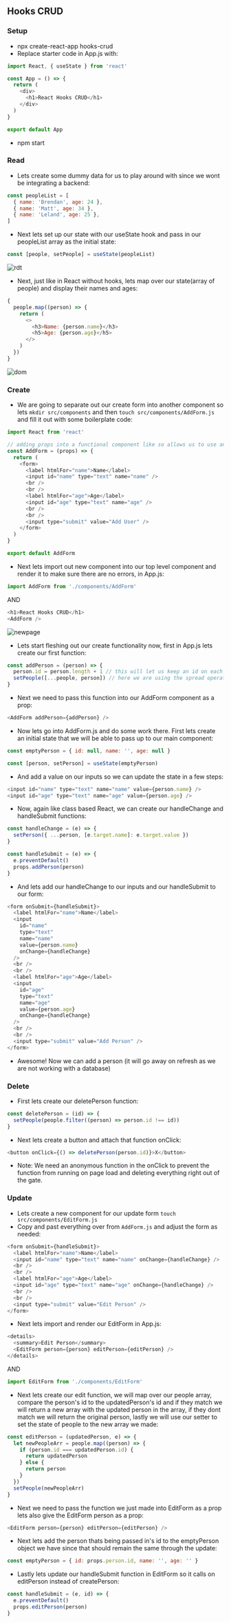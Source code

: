## Hooks CRUD

### Setup

- npx create-react-app hooks-crud
- Replace starter code in App.js with:

```js
import React, { useState } from 'react'

const App = () => {
  return (
    <div>
      <h1>React Hooks CRUD</h1>
    </div>
  )
}

export default App
```

- npm start

### Read

- Lets create some dummy data for us to play around with since we wont be integrating a backend:

```js
const peopleList = [
  { name: 'Brendan', age: 24 },
  { name: 'Matt', age: 34 },
  { name: 'Leland', age: 25 },
]
```

- Next lets set up our state with our useState hook and pass in our peopleList array as the initial state:

```js
const [people, setPeople] = useState(peopleList)
```

![rdt](https://i.imgur.com/c4BYxKz.png)

- Next, just like in React without hooks, lets map over our state(array of people) and display their names and ages:

```js
{
  people.map((person) => {
    return (
      <>
        <h3>Name: {person.name}</h3>
        <h5>Age: {person.age}</h5>
      </>
    )
  })
}
```

![dom](https://i.imgur.com/03IxC9N.png)

### Create

- We are going to separate out our create form into another component so lets `mkdir src/components` and then `touch src/components/AddForm.js` and fill it out with some boilerplate code:

```js
import React from 'react'

// adding props into a functional component like so allows us to use any props passed into this component
const AddForm = (props) => {
  return (
    <form>
      <label htmlFor="name">Name</label>
      <input id="name" type="text" name="name" />
      <br />
      <br />
      <label htmlFor="age">Age</label>
      <input id="age" type="text" name="age" />
      <br />
      <br />
      <input type="submit" value="Add User" />
    </form>
  )
}

export default AddForm
```

- Next lets import out new component into our top level component and render it to make sure there are no errors, in App.js:

```js
import AddForm from './components/AddForm'
```

AND

```js
<h1>React Hooks CRUD</h1>
<AddForm />
```

![newpage](https://i.imgur.com/7PYCIjw.png)

- Lets start fleshing out our create functionality now, first in App.js lets create our first function:

```js
const addPerson = (person) => {
  person.id = person.length + 1 // this will let us keep an id on each new element
  setPeople([...people, person]) // here we are using the spread operator to add the new person we will be creating into the state of people
}
```

- Next we need to pass this function into our AddForm component as a prop:

```js
<AddForm addPerson={addPerson} />
```

- Now lets go into AddForm.js and do some work there. First lets create an initial state that we will be able to pass up to our main component:

```js
const emptyPerson = { id: null, name: '', age: null }

const [person, setPerson] = useState(emptyPerson)
```

- And add a value on our inputs so we can update the state in a few steps:

```js
<input id="name" type="text" name="name" value={person.name} />
<input id="age" type="text" name="age" value={person.age} />
```

- Now, again like class based React, we can create our handleChange and handleSubmit functions:

```js
const handleChange = (e) => {
  setPerson({ ...person, [e.target.name]: e.target.value })
}

const handleSubmit = (e) => {
  e.preventDefault()
  props.addPerson(person)
}
```

- And lets add our handleChange to our inputs and our handleSubmit to our form:

```js
<form onSubmit={handleSubmit}>
  <label htmlFor="name">Name</label>
  <input
    id="name"
    type="text"
    name="name"
    value={person.name}
    onChange={handleChange}
  />
  <br />
  <br />
  <label htmlFor="age">Age</label>
  <input
    id="age"
    type="text"
    name="age"
    value={person.age}
    onChange={handleChange}
  />
  <br />
  <br />
  <input type="submit" value="Add Person" />
</form>
```

- Awesome! Now we can add a person (it will go away on refresh as we are not working with a database)

### Delete

- First lets create our deletePerson function:

```js
const deletePerson = (id) => {
  setPeople(people.filter((person) => person.id !== id))
}
```

- Next lets create a button and attach that function onClick:

```js
<button onClick={() => deletePerson(person.id)}>X</button>
```

- Note: We need an anonymous function in the onClick to prevent the function from running on page load and deleting everything right out of the gate.

### Update

- Lets create a new component for our update form `touch src/components/EditForm.js`
- Copy and past everything over from `AddForm.js` and adjust the form as needed:

```js
<form onSubmit={handleSubmit}>
  <label htmlFor="name">Name</label>
  <input id="name" type="text" name="name" onChange={handleChange} />
  <br />
  <br />
  <label htmlFor="age">Age</label>
  <input id="age" type="text" name="age" onChange={handleChange} />
  <br />
  <br />
  <input type="submit" value="Edit Person" />
</form>
```

- Next lets import and render our EditForm in App.js:

```js
<details>
  <summary>Edit Person</summary>
  <EditForm person={person} editPerson={editPerson} />
</details>
```

AND

```js
import EditForm from './components/EditForm'
```

- Next lets create our edit function, we will map over our people array, compare the person's id to the updatedPerson's id and if they match we will return a new array with the updated person in the array, if they dont match we will return the original person, lastly we will use our setter to set the state of people to the new array we made:

```js
const editPerson = (updatedPerson, e) => {
  let newPeopleArr = people.map((person) => {
    if (person.id === updatedPerson.id) {
      return updatedPerson
    } else {
      return person
    }
  })
  setPeople(newPeopleArr)
}
```

- Next we need to pass the function we just made into EditForm as a prop lets also give the EditForm person as a prop:

```js
<EditForm person={person} editPerson={editPerson} />
```

- Next lets add the person thats being passed in's id to the emptyPerson object we have since that should remain the same through the update:

```js
const emptyPerson = { id: props.person.id, name: '', age: '' }
```

- Lastly lets update our handleSubmit function in EditForm so it calls on editPerson instead of createPerson:

```js
const handleSubmit = (e, id) => {
  e.preventDefault()
  props.editPerson(person)
}
```

